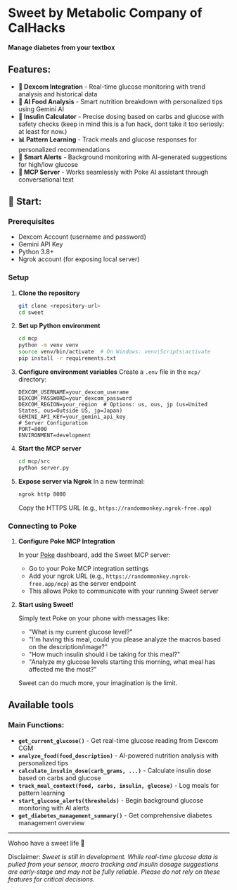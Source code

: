 # Sweet by Metabolic Company of CalHacks

**Manage diabetes from your textbox**

## Features:

- **🔗 Dexcom Integration** - Real-time glucose monitoring with trend analysis and historical data
- **🍎 AI Food Analysis** - Smart nutrition breakdown with personalized tips using Gemini AI
- **💉 Insulin Calculator** - Precise dosing based on carbs and glucose with safety checks (keep in mind this is a fun hack, dont take it too seriosly: at least for now.)
- **📊 Pattern Learning** - Track meals and glucose responses for personalized recommendations
- **🚨 Smart Alerts** - Background monitoring with AI-generated suggestions for high/low glucose
- **🤖 MCP Server** - Works seamlessly with Poke AI assistant through conversational text

## 👻 Start:

### Prerequisites

- Dexcom Account (username and password)
- Gemini API Key
- Python 3.8+
- Ngrok account (for exposing local server)

### Setup

1. **Clone the repository**

   ```bash
   git clone <repository-url>
   cd sweet
   ```

2. **Set up Python environment**

   ```bash
   cd mcp
   python -m venv venv
   source venv/bin/activate  # On Windows: venv\Scripts\activate
   pip install -r requirements.txt
   ```

3. **Configure environment variables**
   Create a `.env` file in the `mcp/` directory:

   ```env
   DEXCOM_USERNAME=your_dexcom_userame
   DEXCOM_PASSWORD=your_dexcom_password
   DEXCOM_REGION=your_region  # Options: us, ous, jp (us=United States, ous=Outside US, jp=Japan)
   GEMINI_API_KEY=your_gemini_api_key
   # Server Configuration
   PORT=8000
   ENVIRONMENT=development
   ```

4. **Start the MCP server**

   ```bash
   cd mcp/src
   python server.py
   ```

5. **Expose server via Ngrok**
   In a new terminal:
   ```bash
   ngrok http 8000
   ```
   Copy the HTTPS URL (e.g., `https://randommonkey.ngrok-free.app`)

### Connecting to Poke

1. **Configure Poke MCP Integration**

   In your [Poke](https://poke.com) dashboard, add the Sweet MCP server:

   - Go to your Poke MCP integration settings
   - Add your ngrok URL (e.g., `https://randommonkey.ngrok-free.app/mcp`) as the server endpoint
   - This allows Poke to communicate with your running Sweet server

2. **Start using Sweet!**

   Simply text Poke on your phone with messages like:

   - "What is my current glucose level?"
   - "I'm having this meal, could you please analyze the macros based on the description/image?"
   - "How much insulin should i be taking for this meal?"
   - "Analyze my glucose levels starting this morning, what meal has affected me the most?"

   Sweet can do much more, your imagination is the limit.

## Available tools

### Main Functions:

- **`get_current_glucose()`** - Get real-time glucose reading from Dexcom CGM
- **`analyze_food(food_description)`** - AI-powered nutrition analysis with personalized tips
- **`calculate_insulin_dose(carb_grams, ...)`** - Calculate insulin dose based on carbs and glucose
- **`track_meal_context(food, carbs, insulin, glucose)`** - Log meals for pattern learning
- **`start_glucose_alerts(thresholds)`** - Begin background glucose monitoring with AI alerts
- **`get_diabetes_management_summary()`** - Get comprehensive diabetes management overview

---

Wohoo have a sweet life 💌

Disclaimer: _Sweet is still in development. While real-time glucose data is pulled from your sensor, macro tracking and insulin dosage suggestions are early-stage and may not be fully reliable. Please do not rely on these features for critical decisions._
